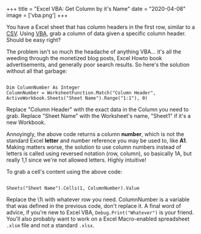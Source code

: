 +++
title = "Excel VBA: Get Column by it's Name"
date = "2020-04-08"
image = ['vba.png']
+++

You have a Excel sheet that has column headers in the first row, similar to a [CSV](https://en.wikipedia.org/wiki/Comma-separated_values). 
Using [VBA](https://en.wikipedia.org/wiki/Microsoft_Excel#VBA_programming), grab a column of data given a specific column header. 
Should be easy right?<!--more-->

The problem isn't so much the headache of anything VBA... it's all the weeding through the monetized blog
posts, Excel Howto book advertisements, and generally poor search results. So here's the solution
without all that garbage:

<code class="vba">
Dim ColumnNumber As Integer  
ColumnNumber = WorksheetFunction.Match("Column Header", ActiveWorkbook.Sheets("Sheet Name").Range("1:1"), 0)
</code>

Replace "Column Header" with the exact data in the Column you need to grab. Replace "Sheet Name" with the Worksheet's name, 
"Sheet1" if it's a new Workbook.

Annoyingly, the above code returns a column **number**, which is not the standard Excel **letter** and number reference you 
may be used to, like **A1**. Making matters worse, the solution to use column numbers instead of letters is called using 
reversed notation (row, column), so basically 1A, but really 1,1 since we're not allowed letters. Highly intuitive! </sarcasm> 

To grab a cell's content using the above code:

<code class="vba">
Sheets("Sheet Name").Cells(1, ColumnNumber).Value
</code>

Replace the \\1\\ with whatever row you need. ColumnNumber is a variable that was defined in the previous code, don't replace it. 
A final word of advice, if you're new to Excel VBA, ```Debug.Print("Whatever")``` is your friend. You'll also probably want to work 
on a Excel Macro-enabled spreadsheet ```.xlsm``` file and not a standard ```.xlsx```.